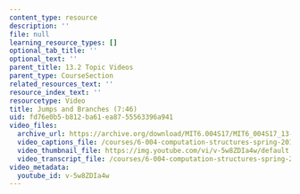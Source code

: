 ```yaml
---
content_type: resource
description: ''
file: null
learning_resource_types: []
optional_tab_title: ''
optional_text: ''
parent_title: 13.2 Topic Videos
parent_type: CourseSection
related_resources_text: ''
resource_index_text: ''
resourcetype: Video
title: Jumps and Branches (7:46)
uid: fd76e0b5-b812-ba61-ea87-55563396a941
video_files:
  archive_url: https://archive.org/download/MIT6.004S17/MIT6_004S17_13-02-04_300k.mp4
  video_captions_file: /courses/6-004-computation-structures-spring-2017/5b85924d2e9f5747824fc028719b5994_v-5w8ZDIa4w.vtt
  video_thumbnail_file: https://img.youtube.com/vi/v-5w8ZDIa4w/default.jpg
  video_transcript_file: /courses/6-004-computation-structures-spring-2017/ff6da1952ab1d202d06be481722e6af4_v-5w8ZDIa4w.pdf
video_metadata:
  youtube_id: v-5w8ZDIa4w
---
```

